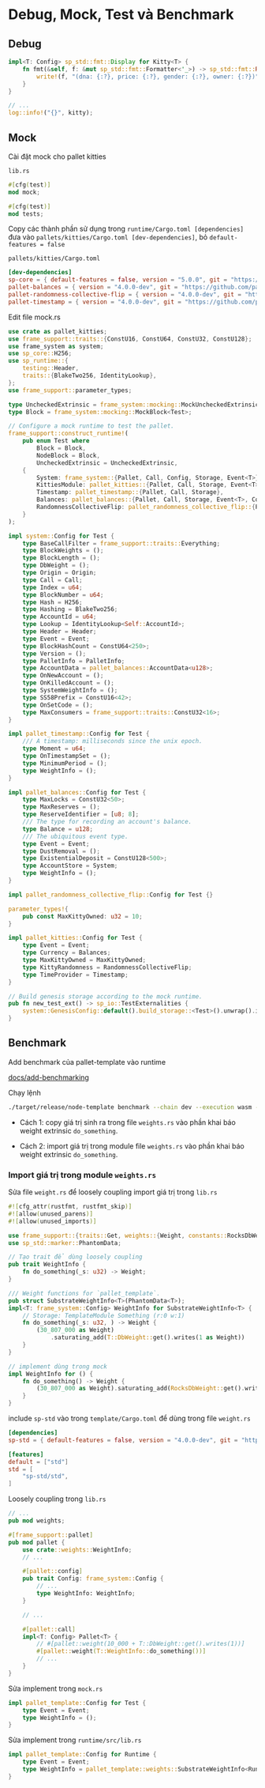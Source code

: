 # Debug, Mock, Test và Benchmark

## Debug

```rs
impl<T: Config> sp_std::fmt::Display for Kitty<T> {
    fn fmt(&self, f: &mut sp_std::fmt::Formatter<'_>) -> sp_std::fmt::Result {
        write!(f, "(dna: {:?}, price: {:?}, gender: {:?}, owner: {:?})", self.dna, self.price, self.gender, self.owner)
    }
}

// ...
log::info!("{}", kitty);
```

## Mock

Cài đặt mock cho pallet kitties

`lib.rs`

```rs
#[cfg(test)]
mod mock;

#[cfg(test)]
mod tests;
```

Copy các thành phần sử dụng trong `runtime/Cargo.toml [dependencies]` đưa vào `pallets/kitties/Cargo.toml [dev-dependencies]`, bỏ `default-features = false`

`pallets/kitties/Cargo.toml`

```toml
[dev-dependencies]
sp-core = { default-features = false, version = "5.0.0", git = "https://github.com/paritytech/substrate.git", branch = "polkadot-v0.9.17" }
pallet-balances = { version = "4.0.0-dev", git = "https://github.com/paritytech/substrate.git", branch = "polkadot-v0.9.17" }
pallet-randomness-collective-flip = { version = "4.0.0-dev", git = "https://github.com/paritytech/substrate.git", branch = "polkadot-v0.9.17" }
pallet-timestamp = { version = "4.0.0-dev", git = "https://github.com/paritytech/substrate.git", branch = "polkadot-v0.9.17" }
```

Edit file mock.rs

```rs
use crate as pallet_kitties;
use frame_support::traits::{ConstU16, ConstU64, ConstU32, ConstU128};
use frame_system as system;
use sp_core::H256;
use sp_runtime::{
    testing::Header,
    traits::{BlakeTwo256, IdentityLookup},
};
use frame_support::parameter_types;

type UncheckedExtrinsic = frame_system::mocking::MockUncheckedExtrinsic<Test>;
type Block = frame_system::mocking::MockBlock<Test>;

// Configure a mock runtime to test the pallet.
frame_support::construct_runtime!(
    pub enum Test where
        Block = Block,
        NodeBlock = Block,
        UncheckedExtrinsic = UncheckedExtrinsic,
    {
        System: frame_system::{Pallet, Call, Config, Storage, Event<T>},
        KittiesModule: pallet_kitties::{Pallet, Call, Storage, Event<T>},
        Timestamp: pallet_timestamp::{Pallet, Call, Storage},
        Balances: pallet_balances::{Pallet, Call, Storage, Event<T>, Config<T>},
        RandomnessCollectiveFlip: pallet_randomness_collective_flip::{Pallet},
    }
);

impl system::Config for Test {
    type BaseCallFilter = frame_support::traits::Everything;
    type BlockWeights = ();
    type BlockLength = ();
    type DbWeight = ();
    type Origin = Origin;
    type Call = Call;
    type Index = u64;
    type BlockNumber = u64;
    type Hash = H256;
    type Hashing = BlakeTwo256;
    type AccountId = u64;
    type Lookup = IdentityLookup<Self::AccountId>;
    type Header = Header;
    type Event = Event;
    type BlockHashCount = ConstU64<250>;
    type Version = ();
    type PalletInfo = PalletInfo;
    type AccountData = pallet_balances::AccountData<u128>;
    type OnNewAccount = ();
    type OnKilledAccount = ();
    type SystemWeightInfo = ();
    type SS58Prefix = ConstU16<42>;
    type OnSetCode = ();
    type MaxConsumers = frame_support::traits::ConstU32<16>;
}

impl pallet_timestamp::Config for Test {
    /// A timestamp: milliseconds since the unix epoch.
    type Moment = u64;
    type OnTimestampSet = ();
    type MinimumPeriod = ();
    type WeightInfo = ();
}

impl pallet_balances::Config for Test {
    type MaxLocks = ConstU32<50>;
    type MaxReserves = ();
    type ReserveIdentifier = [u8; 8];
    /// The type for recording an account's balance.
    type Balance = u128;
    /// The ubiquitous event type.
    type Event = Event;
    type DustRemoval = ();
    type ExistentialDeposit = ConstU128<500>;
    type AccountStore = System;
    type WeightInfo = ();
}

impl pallet_randomness_collective_flip::Config for Test {}

parameter_types!{
    pub const MaxKittyOwned: u32 = 10;
}

impl pallet_kitties::Config for Test {
    type Event = Event;
    type Currency = Balances;
    type MaxKittyOwned = MaxKittyOwned;
    type KittyRandomness = RandomnessCollectiveFlip;
    type TimeProvider = Timestamp;
}

// Build genesis storage according to the mock runtime.
pub fn new_test_ext() -> sp_io::TestExternalities {
    system::GenesisConfig::default().build_storage::<Test>().unwrap().into()
}
```

## Benchmark

Add benchmark của pallet-template vào runtime

[docs/add-benchmarking](https://docs.substrate.io/how-to-guides/v3/weights/add-benchmarking/)

<!-- `runtime/lib.rs`

```rs
add_benchmarks!(params, batches, pallet_template, TemplateModule);  // line 543
``` -->

Chạy lệnh

```sh
./target/release/node-template benchmark --chain dev --execution wasm --wasm-execution compiled --pallet pallet_template --extrinsic '*' --steps 20 --repeat 10 --json-file=raw.json --output ./pallets/template/src/weights.rs
```

- Cách 1: copy giá trị sinh ra trong file `weights.rs` vào phần khai báo weight extrinsic `do_something`.

- Cách 2: import giá trị trong module file `weights.rs` vào phần khai báo weight extrinsic `do_something`.

### Import giá trị trong module `weights.rs`

Sửa file `weight.rs` để loosely coupling import giá trị trong `lib.rs`

```rs
#![cfg_attr(rustfmt, rustfmt_skip)]
#![allow(unused_parens)]
#![allow(unused_imports)]

use frame_support::{traits::Get, weights::{Weight, constants::RocksDbWeight}};
use sp_std::marker::PhantomData;

// Tạo trait để dùng loosely coupling
pub trait WeightInfo {
    fn do_something(_s: u32) -> Weight;
}

/// Weight functions for `pallet_template`.
pub struct SubstrateWeightInfo<T>(PhantomData<T>);
impl<T: frame_system::Config> WeightInfo for SubstrateWeightInfo<T> {
    // Storage: TemplateModule Something (r:0 w:1)
    fn do_something(_s: u32, ) -> Weight {
        (30_807_000 as Weight)
            .saturating_add(T::DbWeight::get().writes(1 as Weight))
    }
}

// implement dùng trong mock
impl WeightInfo for () {
    fn do_something() -> Weight {
        (30_807_000 as Weight).saturating_add(RocksDbWeight::get().writes(1 as Weight))
    }
}
```

include `sp-std` vào trong `template/Cargo.toml` để dùng trong file `weight.rs`

```toml
[dependencies]
sp-std = { default-features = false, version = "4.0.0-dev", git = "https://github.com/paritytech/substrate.git", branch = "polkadot-v0.9.17" }

[features]
default = ["std"]
std = [
    "sp-std/std",
]
```

Loosely coupling trong `lib.rs`

```rs
// ...
pub mod weights;

#[frame_support::pallet]
pub mod pallet {
    use crate::weights::WeightInfo;
    // ...

    #[pallet::config]
    pub trait Config: frame_system::Config {
        // ...
        type WeightInfo: WeightInfo;
    }

    // ...

    #[pallet::call]
    impl<T: Config> Pallet<T> {
        // #[pallet::weight(10_000 + T::DbWeight::get().writes(1))]
        #[pallet::weight(T::WeightInfo::do_something())]
        // ...
    }
}
```

Sửa implement trong `mock.rs`

```rs
impl pallet_template::Config for Test {
    type Event = Event;
    type WeightInfo = ();
}
```

Sửa implement trong `runtime/src/lib.rs`

```rs
impl pallet_template::Config for Runtime {
    type Event = Event;
    type WeightInfo = pallet_template::weights::SubstrateWeightInfo<Runtime>;
}
```
